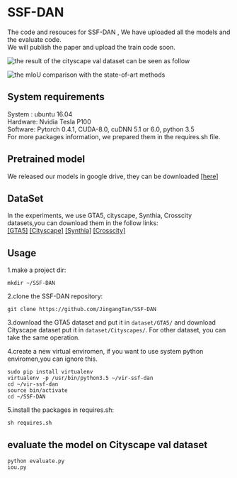 # SSF-DAN 
The code and resouces for SSF-DAN , We have uploaded all the models and the evaluate code.  
We will publish the paper and upload the train code soon.

![the result of the cityscape val dataset can be seen as follow](https://github.com/JingangTan/S2-DAN/blob/master/pictures/result.jpg)

![the mIoU comparison with the state-of-art methods](https://github.com/JingangTan/S2-DAN/blob/master/pictures/mIoU_comparison.png)

## System requirements
System : ubuntu 16.04  
Hardware: Nvidia Tesla P100  
Software: Pytorch 0.4.1, CUDA-8.0, cuDNN 5.1 or 6.0, python 3.5  
For more packages information, we prepared them in the requires.sh file. 

## Pretrained model
We released our models in google drive, they can be downloaded [[here]](https://drive.google.com/open?id=1dJuBAqw3XosXSMbRbteUKarQWVqhQd5I)

## DataSet
In the experiments, we use GTA5, cityscape, Synthia, Crosscity datasets,you can download them in the follow links:  
[[GTA5]](https://download.visinf.tu-darmstadt.de/data/from_games/)
[[Cityscape]](https://www.cityscapes-dataset.com/)
[[Synthia]](http://synthia-dataset.net/)
[[Crosscity]](https://yihsinchen.github.io/segmentation_adaptation/#Dataset)

## Usage
1.make a project dir:  
```
mkdir ~/SSF-DAN
```
2.clone the SSF-DAN repository:  
```
git clone https://github.com/JingangTan/SSF-DAN
```
3.download the GTA5 dataset and put it in ```dataset/GTA5/``` and download Cityscape dataset put it in ```dataset/Cityscapes/```. For other dataset, you can take the same operation.

4.create a new virtual enviromen, if you want to use system python enviromen,you can ignore this.
```
sudo pip install virtualenv
virtualenv -p /usr/bin/python3.5 ~/vir-ssf-dan
cd ~/vir-ssf-dan
source bin/activate
cd ~/SSF-DAN
```
5.install the packages in requires.sh:  
```
sh requires.sh
```
## evaluate the model on Cityscape val dataset
```
python evaluate.py
iou.py
```
